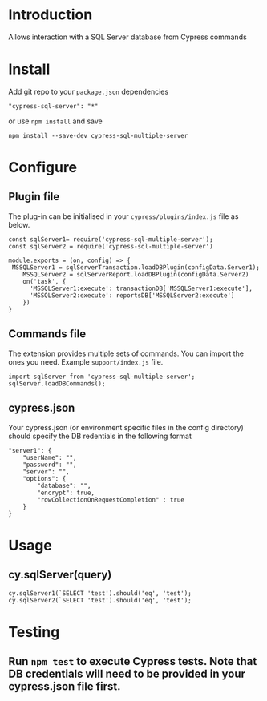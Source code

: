 # Introduction
Allows interaction with a SQL Server database from Cypress commands

# Install
Add git repo to your `package.json` dependencies

```
"cypress-sql-server": "*"
```

or use `npm install` and save

```
npm install --save-dev cypress-sql-multiple-server
```

# Configure
## Plugin file
The plug-in can be initialised in your `cypress/plugins/index.js` file as below.

```
const sqlServer1= require('cypress-sql-multiple-server');
const sqlServer2 = require('cypress-sql-multiple-server')

module.exports = (on, config) => {
 MSSQLServer1 = sqlServerTransaction.loadDBPlugin(configData.Server1);
    MSSQLServer2 = sqlServerReport.loadDBPlugin(configData.Server2)
    on('task', {
      'MSSQLServer1:execute': transactionDB['MSSQLServer1:execute'],
      'MSSQLServer2:execute': reportsDB['MSSQLServer2:execute']
    })
}
```

## Commands file
The extension provides multiple sets of commands. You can import the ones you need. Example `support/index.js` file.

```
import sqlServer from 'cypress-sql-multiple-server';
sqlServer.loadDBCommands();
```

## cypress.json
Your cypress.json (or environment specific files in the config directory) should specify the DB redentials in the following format

    "server1": {
        "userName": "",
        "password": "",
        "server": "",
        "options": {
            "database": "",
            "encrypt": true,
            "rowCollectionOnRequestCompletion" : true
        }
    }

# Usage
## cy.sqlServer(query)

```
cy.sqlServer1(`SELECT 'test').should('eq', 'test');
cy.sqlServer2(`SELECT 'test').should('eq', 'test');
```

# Testing
## Run `npm test` to execute Cypress tests. Note that DB credentials will need to be provided in your cypress.json file first.
